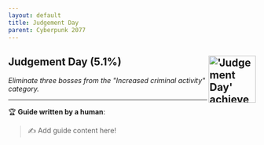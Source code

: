 ```yaml
---
layout: default
title: Judgement Day
parent: Cyberpunk 2077
---
```


## Judgement Day (5.1%) <img align="right" src="https://cdn.cloudflare.steamstatic.com/steamcommunity/public/images/apps/1091500/dffa26250fa32ba85772c75eec4fd7d8765fe157.jpg" alt="'Judgement Day' achievement icon" width="96" height="96">

_Eliminate three bosses from the "Increased criminal activity" category._

---

:trophy: **Guide written by a human**:

> :writing_hand: Add guide content here!

